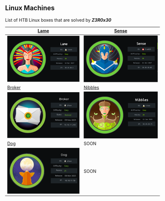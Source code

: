 ## Linux Machines

List of HTB Linux boxes that are solved by ***Z3R0x30***

| [Lame](Lame_Machine.md)                   | [Sense](Sense_Machine.md)                    |
| ----------------------------------------- | -------------------------------------------- |
| ![Lame](images-lame/cover-lame.png)       | ![](images-sense/sense.png)                  |
| [Broker](Broker_Machine.md)               | [Nibbles](Nibbles_Machine.md)                |
| ![Broker](images-broker/cover_broker.png) | ![Nibbles](images-nibbles/cover_nibbles.png) |
| [Dog](Dog_Machine.md)                     | SOON                                         |
| ![Dog](images-dog/cover_dog.png)          | SOON                                         |
